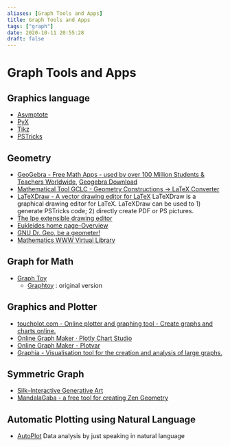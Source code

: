 ```yaml
---
aliases: [Graph Tools and Apps]
title: Graph Tools and Apps
tags: ["graph"]
date: 2020-10-11 20:55:28
draft: false
---
```


# Graph Tools and Apps

## Graphics language

- [Asymptote](https://asymptote.sourceforge.io/)
- [PyX](https://en.wikipedia.org/wiki/PyX_(vector_graphics_language))
- [Tikz](https://github.com/pgf-tikz/pgf)
- [PSTricks](https://en.wikipedia.org/wiki/PSTricks)

## Geometry

- [GeoGebra - Free Math Apps - used by over 100 Million Students & Teachers Worldwide](https://www.geogebra.org/), [Geogebra Download](https://wiki.geogebra.org/en/Reference:GeoGebra_Installation)
- [Mathematical Tool GCLC - Geometry Constructions -> LaTeX Converter](http://poincare.matf.bg.ac.rs/~janicic//gclc/)
- [LaTeXDraw - A vector drawing editor for LaTeX](http://latexdraw.sourceforge.net/) LaTeXDraw is a graphical drawing editor for LaTeX. LaTeXDraw can be used to 1) generate PSTricks code; 2) directly create PDF or PS pictures.
- [The Ipe extensible drawing editor](http://ipe.otfried.org/)
- [Eukleides home page–Overview](http://www.eukleides.org/overview.html)
- [GNU Dr. Geo, be a geometer!](http://www.drgeo.eu/)
- [Mathematics WWW Virtual Library](https://www.math.fsu.edu/Virtual/index.php?f=21)

## Graph for Math

- [Graph Toy](http://memorystomp.com/graphtoy/)
    - [Graphtoy](http://www.iquilezles.org/apps/graphtoy/) : original version
    

## Graphics and Plotter

- [touchplot.com - Online plotter and graphing tool - Create graphs and charts online.](https://touchplot.com/#)
- [Online Graph Maker · Plotly Chart Studio](https://chart-studio.plotly.com/create/#/)
- [Online Graph Maker - Plotvar](http://www.plotvar.com/index.php)
- [Graphia - Visualisation tool for the creation and analysis of large graphs.](https://graphia.app/)

## Symmetric Graph

- [Silk–Interactive Generative Art](http://weavesilk.com/)
- [MandalaGaba - a free tool for creating Zen Geometry](https://www.mandalagaba.com/)

## Automatic Plotting using Natural Language

- [AutoPlot](https://autoplot.app/) Data analysis by just speaking in natural language
